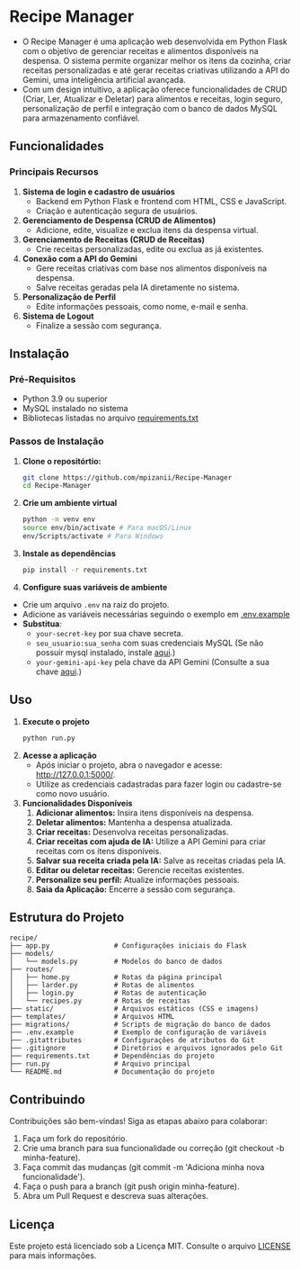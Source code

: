 # Recipe Manager

- O Recipe Manager é uma aplicação web desenvolvida em Python Flask com o objetivo de gerenciar receitas e alimentos disponíveis na despensa. O sistema permite organizar melhor os itens da cozinha, criar receitas personalizadas e até gerar receitas criativas utilizando a API do Gemini, uma inteligência artificial avançada.
- Com um design intuitivo, a aplicação oferece funcionalidades de CRUD (Criar, Ler, Atualizar e Deletar) para alimentos e receitas, login seguro, personalização de perfil e integração com o banco de dados MySQL para armazenamento confiável.

## Funcionalidades

### Principais Recursos

1. **Sistema de login e cadastro de usuários**
    - Backend em Python Flask e frontend com HTML, CSS e JavaScript.
    - Criação e autenticação segura de usuários.
2. **Gerenciamento de Despensa (CRUD de Alimentos)**
    - Adicione, edite, visualize e exclua itens da despensa virtual.
3. **Gerenciamento de Receitas (CRUD de Receitas)**
    - Crie receitas personalizadas, edite ou exclua as já existentes.
4. **Conexão com a API do Gemini**
    - Gere receitas criativas com base nos alimentos disponíveis na despensa.
    - Salve receitas geradas pela IA diretamente no sistema.
5. **Personalização de Perfil**
    - Edite informações pessoais, como nome, e-mail e senha.
6. **Sistema de Logout**
    - Finalize a sessão com segurança.

## Instalação

### Pré-Requisitos

- Python 3.9 ou superior
- MySQL instalado no sistema
- Bibliotecas listadas no arquivo [requirements.txt](./requirements.txt)

### Passos de Instalação

1. **Clone o repositórtio:**
    ```bash
    git clone https://github.com/mpizanii/Recipe-Manager
    cd Recipe-Manager
    ```
2. **Crie um ambiente virtual**
    ```bash
    python -m venv env
    source env/bin/activate # Para macOS/Linux
    env/Scripts/activate # Para Windows
    ```
3. **Instale as dependências**
    ```bash
    pip install -r requirements.txt
    ```
4. **Configure suas variáveis de ambiente**
- Crie um arquivo `.env` na raiz do projeto.
- Adicione as variáveis necessárias seguindo o exemplo em [.env.example](./.env.example)
- **Substitua**: 
    - `your-secret-key` por sua chave secreta. 
    - `seu_usuario:sua_senha` com suas credenciais MySQL (Se não possuir mysql instalado, instale [aqui](https://dev.mysql.com/downloads/installer/).)
    - `your-gemini-api-key` pela chave da API Gemini (Consulte a sua chave [aqui](https://aistudio.google.com/app/apikey).)

## Uso

1. **Execute o projeto**
    ```bash
    python run.py
    ```
2. **Acesse a aplicação**
    - Após iniciar o projeto, abra o navegador e acesse: http://127.0.0.1:5000/.
    - Utilize as credenciais cadastradas para fazer login ou cadastre-se como novo usuário.
3. **Funcionalidades Disponíveis**
    1. **Adicionar alimentos:** Insira itens disponíveis na despensa.
    2. **Deletar alimentos:** Mantenha a despensa atualizada.
    3. **Criar receitas:** Desenvolva receitas personalizadas.
    4. **Criar receitas com ajuda de IA:** Utilize a API Gemini para criar receitas com os itens disponíveis.
    5. **Salvar sua receita criada pela IA:** Salve as receitas criadas pela IA.
    6. **Editar ou deletar receitas:** Gerencie receitas existentes.
    7. **Personalize seu perfil:** Atualize informações pessoais.
    8. **Saia da Aplicação:** Encerre a sessão com segurança.

## Estrutura do Projeto

```plaintext
recipe/
├── app.py                # Configurações iniciais do Flask
├── models/
│   └── models.py         # Modelos do banco de dados
├── routes/
│   ├── home.py           # Rotas da página principal
│   ├── larder.py         # Rotas de alimentos
│   ├── login.py          # Rotas de autenticação
│   └── recipes.py        # Rotas de receitas
├── static/               # Arquivos estáticos (CSS e imagens)
├── templates/            # Arquivos HTML
├── migrations/           # Scripts de migração do banco de dados
├── .env.example          # Exemplo de configuração de variáveis
├── .gitattributes        # Configurações de atributos do Git
├── .gitignore            # Diretórios e arquivos ignorados pelo Git
├── requirements.txt      # Dependências do projeto
├── run.py                # Arquivo principal
└── README.md             # Documentação do projeto
```

## Contribuindo
Contribuições são bem-vindas! Siga as etapas abaixo para colaborar:
1. Faça um fork do repositório.
2. Crie uma branch para sua funcionalidade ou correção (git checkout -b minha-feature).
3. Faça commit das mudanças (git commit -m 'Adiciona minha nova funcionalidade').
4. Faça o push para a branch (git push origin minha-feature).
5. Abra um Pull Request e descreva suas alterações.

## Licença
Este projeto está licenciado sob a Licença MIT. Consulte o arquivo [LICENSE](LICENSE)  para mais informações.
